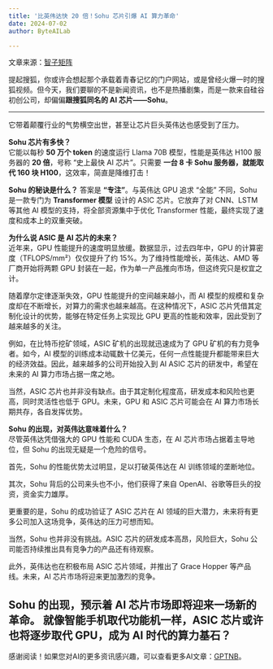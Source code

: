 ```yaml
---
title: '比英伟达快 20 倍！Sohu 芯片引爆 AI 算力革命'
date: 2024-07-02
author: ByteAILab

---
```


文章来源：[智子矩阵](https://mp.weixin.qq.com/s/rxldPQ5ywtnnd9iIJgu8kw)

提起搜狐，你或许会想起那个承载着青春记忆的门户网站，或是曾经火爆一时的搜狐视频。但今天，我们要聊的不是新闻资讯，也不是热播剧集，而是一款来自硅谷初创公司，却偏偏**跟搜狐同名的 AI 芯片——Sohu**。

---
它带着颠覆行业的气势横空出世，甚至让芯片巨头英伟达也感受到了压力。  

**Sohu 芯片有多快？**  
它能以每秒 **50 万个 token** 的速度运行 Llama 70B 模型，性能是英伟达 H100 服务器的 **20 倍**，号称 “史上最快 AI 芯片”。只需要 **一台 8 卡 Sohu 服务器，就能取代 160 块 H100**，这效率，简直是降维打击！  

**Sohu 的秘诀是什么？** 答案是 **“专注”**。与英伟达 GPU 追求 “全能” 不同，Sohu 是一款专门为 **Transformer 模型** 设计的 ASIC 芯片。它放弃了对 CNN、LSTM 等其他 AI 模型的支持，将全部资源集中于优化 Transformer 性能，最终实现了速度和成本上的双重突破。  

**为什么说 ASIC 是 AI 芯片的未来？**  
近年来，GPU 性能提升的速度明显放缓。数据显示，过去四年中，GPU 的计算密度（TFLOPS/mm²）仅仅提升了约 15%。为了维持性能增长，英伟达、AMD 等厂商开始将两颗 GPU 封装在一起，作为单一产品推向市场，但这终究只是权宜之计。  

随着摩尔定律逐渐失效，GPU 性能提升的空间越来越小，而 AI 模型的规模和复杂度却在不断增长，对算力的需求也越来越高。在这种情况下，ASIC 芯片凭借其定制化设计的优势，能够在特定任务上实现比 GPU 更高的性能和效率，因此受到了越来越多的关注。  

例如，在比特币挖矿领域，ASIC 矿机的出现就迅速成为了 GPU 矿机的有力竞争者。如今，AI 模型的训练成本动辄数十亿美元，任何一点性能提升都能带来巨大的经济效益。因此，越来越多的公司开始投入到 AI ASIC 芯片的研发中，希望在未来的 AI 算力市场占据一席之地。  

当然，ASIC 芯片也并非没有缺点。由于其定制化程度高，研发成本和风险也更高，同时灵活性也低于 GPU。未来，GPU 和 ASIC 芯片可能会在 AI 算力市场长期共存，各自发挥优势。  

**Sohu 的出现，对英伟达意味着什么？**  
尽管英伟达凭借强大的 GPU 性能和 CUDA 生态，在 AI 芯片市场占据着主导地位，但 Sohu 的出现无疑是一个危险的信号。  

首先，Sohu 的性能优势太过明显，足以打破英伟达在 AI 训练领域的垄断地位。  

其次，Sohu 背后的公司来头也不小，他们获得了来自 OpenAI、谷歌等巨头的投资，资金实力雄厚。

更重要的是，Sohu 的成功验证了 ASIC 芯片在 AI 领域的巨大潜力，未来将有更多公司加入这场竞争，英伟达的压力可想而知。  

当然，Sohu 也并非没有挑战。ASIC 芯片的研发成本高昂，风险巨大，Sohu 公司能否持续推出具有竞争力的产品还有待观察。  

此外，英伟达也在积极布局 ASIC 芯片领域，并推出了 Grace Hopper 等产品线。未来，AI 芯片市场将迎来更加激烈的竞争。  

**Sohu 的出现，预示着 AI 芯片市场即将迎来一场新的革命。** 就像智能手机取代功能机一样，ASIC 芯片或许也将逐步取代 GPU，成为 AI 时代的算力基石？
---
感谢阅读！如果您对AI的更多资讯感兴趣，可以查看更多AI文章：[GPTNB](https://gptnb.com)。